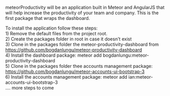 meteorProductivity will be an application built in Meteor and AngularJS that will help increase the productivity of your team and company.
This is the first package that wraps the dashboard.

To install the application follow these steps:
<br>1) Remove the default files from the project root.
<br>2) Create the packages folder in root in case it doesn't exist
<br>3) Clone in the packages folder the meteor-productivity-dashboard from https://github.com/bogdanlungu/meteor-productivity-dashboard
<br>4) Install the dashboard package: meteor add bogdanlungu:meteor-productivity-dashboard
<br>5) Clone in the packages folder thee accounts management package: https://github.com/bogdanlungu/meteor-accounts-ui-bootstrap-3
<br>6) Install the accounts management package: meteor add ian:meteor-accounts-ui-bootstrap-3
<br>.... more steps to come
